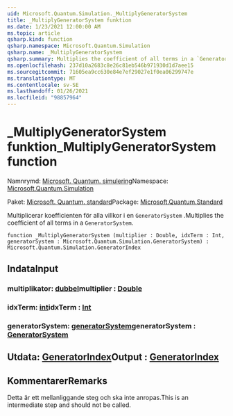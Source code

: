 ```yaml
---
uid: Microsoft.Quantum.Simulation._MultiplyGeneratorSystem
title: _MultiplyGeneratorSystem funktion
ms.date: 1/23/2021 12:00:00 AM
ms.topic: article
qsharp.kind: function
qsharp.namespace: Microsoft.Quantum.Simulation
qsharp.name: _MultiplyGeneratorSystem
qsharp.summary: Multiplies the coefficient of all terms in a `GeneratorSystem`.
ms.openlocfilehash: 237d10a2683c8e26c81eb546b971930d1d7aee15
ms.sourcegitcommit: 71605ea9cc630e84e7ef29027e1f0ea06299747e
ms.translationtype: MT
ms.contentlocale: sv-SE
ms.lasthandoff: 01/26/2021
ms.locfileid: "98857964"
---
```

# <a name="_multiplygeneratorsystem-function"></a><span data-ttu-id="1cd21-102">_MultiplyGeneratorSystem funktion</span><span class="sxs-lookup"><span data-stu-id="1cd21-102">_MultiplyGeneratorSystem function</span></span>

<span data-ttu-id="1cd21-103">Namnrymd: [Microsoft. Quantum. simulering](xref:Microsoft.Quantum.Simulation)</span><span class="sxs-lookup"><span data-stu-id="1cd21-103">Namespace: [Microsoft.Quantum.Simulation](xref:Microsoft.Quantum.Simulation)</span></span>

<span data-ttu-id="1cd21-104">Paket: [Microsoft. Quantum. standard](https://nuget.org/packages/Microsoft.Quantum.Standard)</span><span class="sxs-lookup"><span data-stu-id="1cd21-104">Package: [Microsoft.Quantum.Standard](https://nuget.org/packages/Microsoft.Quantum.Standard)</span></span>


<span data-ttu-id="1cd21-105">Multiplicerar koefficienten för alla villkor i en `GeneratorSystem` .</span><span class="sxs-lookup"><span data-stu-id="1cd21-105">Multiplies the coefficient of all terms in a `GeneratorSystem`.</span></span>

```qsharp
function _MultiplyGeneratorSystem (multiplier : Double, idxTerm : Int, generatorSystem : Microsoft.Quantum.Simulation.GeneratorSystem) : Microsoft.Quantum.Simulation.GeneratorIndex
```


## <a name="input"></a><span data-ttu-id="1cd21-106">Indata</span><span class="sxs-lookup"><span data-stu-id="1cd21-106">Input</span></span>

### <a name="multiplier--double"></a><span data-ttu-id="1cd21-107">multiplikator: [dubbel](xref:microsoft.quantum.lang-ref.double)</span><span class="sxs-lookup"><span data-stu-id="1cd21-107">multiplier : [Double](xref:microsoft.quantum.lang-ref.double)</span></span>




### <a name="idxterm--int"></a><span data-ttu-id="1cd21-108">idxTerm: [int](xref:microsoft.quantum.lang-ref.int)</span><span class="sxs-lookup"><span data-stu-id="1cd21-108">idxTerm : [Int](xref:microsoft.quantum.lang-ref.int)</span></span>




### <a name="generatorsystem--generatorsystem"></a><span data-ttu-id="1cd21-109">generatorSystem: [generatorSystem](xref:Microsoft.Quantum.Simulation.GeneratorSystem)</span><span class="sxs-lookup"><span data-stu-id="1cd21-109">generatorSystem : [GeneratorSystem](xref:Microsoft.Quantum.Simulation.GeneratorSystem)</span></span>





## <a name="output--generatorindex"></a><span data-ttu-id="1cd21-110">Utdata: [GeneratorIndex](xref:Microsoft.Quantum.Simulation.GeneratorIndex)</span><span class="sxs-lookup"><span data-stu-id="1cd21-110">Output : [GeneratorIndex](xref:Microsoft.Quantum.Simulation.GeneratorIndex)</span></span>



## <a name="remarks"></a><span data-ttu-id="1cd21-111">Kommentarer</span><span class="sxs-lookup"><span data-stu-id="1cd21-111">Remarks</span></span>

<span data-ttu-id="1cd21-112">Detta är ett mellanliggande steg och ska inte anropas.</span><span class="sxs-lookup"><span data-stu-id="1cd21-112">This is an intermediate step and should not be called.</span></span>